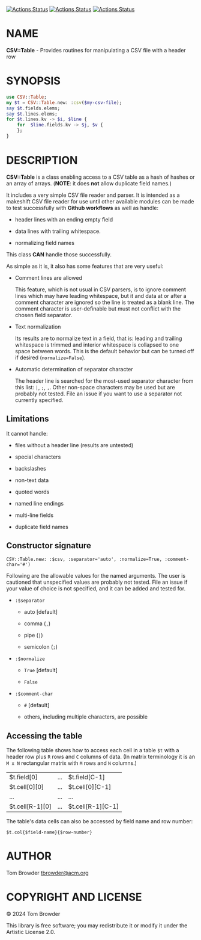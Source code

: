 [![Actions Status](https://github.com/tbrowder/CSV-Table/actions/workflows/linux.yml/badge.svg)](https://github.com/tbrowder/CSV-Table/actions) [![Actions Status](https://github.com/tbrowder/CSV-Table/actions/workflows/macos.yml/badge.svg)](https://github.com/tbrowder/CSV-Table/actions) [![Actions Status](https://github.com/tbrowder/CSV-Table/actions/workflows/windows.yml/badge.svg)](https://github.com/tbrowder/CSV-Table/actions)

NAME
====

**CSV::Table** - Provides routines for manipulating a CSV file with a header row

SYNOPSIS
========

```raku
use CSV::Table;
my $t = CSV::Table.new: :csv($my-csv-file);
say $t.fields.elems;
say $t.lines.elems;
for $t.lines.kv -> $i, $line {
    for  $line.fields.kv -> $j, $v {
    };
}
```

DESCRIPTION
===========

**CSV::Table** is a class enabling access to a CSV table as a hash of hashes or an array of arrays. (**NOTE**: it does **not** allow duplicate field names.)

It includes a very simple CSV file reader and parser. It is intended as a makeshift CSV file reader for use until other available modules can be made to test successfully with **Github workflows** as well as handle:

  * header lines with an ending empty field

  * data lines with trailing whitespace.

  * normalizing field names

This class **CAN** handle those successfully.

As simple as it is, it also has some features that are very useful:

  * Comment lines are allowed

    This feature, which is not usual in CSV parsers, is to ignore comment lines which may have leading whitespace, but it and data at or after a comment character are ignored so the line is treated as a blank line. The comment character is user-definable but must not conflict with the chosen field separator.

  * Text normalization

    Its results are to normalize text in a field, that is: leading and trailing whitespace is trimmed and interior whitespace is collapsed to one space between words. This is the default behavior but can be turned off if desired (`normalize=False`).

  * Automatic determination of separator character

    The header line is searched for the most-used separator character from this list: `|`, `;`, `,`. Other non-space characters may be used but are probably not tested. File an issue if you want to use a separator not currently specified.

Limitations
-----------

It cannot handle:

  * files without a header line (results are untested)

  * special characters

  * backslashes

  * non-text data

  * quoted words

  * named line endings

  * multi-line fields

  * duplicate field names

Constructor signature
---------------------

    CSV::Table.new: :$csv, :separator='auto', :normalize=True, :comment-char='#')

Following are the allowable values for the named arguments. The user is cautioned that unspecified values are probably not tested. File an issue if your value of choice is not specified, and it can be added and tested for.

  * `:$separator`

    * auto [default]

    * comma (`,`)

    * pipe (`|`)

    * semicolon (`;`)

  * `:$normalize`

    * `True` [default]

    * `False`

  * `:$comment-char`

    * `#` [default]

    * others, including multiple characters, are possible

Accessing the table
-------------------

The following table shows how to access each cell in a table `$t` with a header row plus `R` rows and `C` columns of data. (In matrix terminology it is an `M x N` rectangular matrix with `M` rows and `N` columns.)

<table class="pod-table">
<tbody>
<tr> <td>$t.field[0]</td> <td>...</td> <td>$t.field[C-1]</td> </tr> <tr> <td>$t.cell[0][0]</td> <td>...</td> <td>$t.cell[0][C-1]</td> </tr> <tr> <td>...</td> <td>...</td> <td>...</td> </tr> <tr> <td>$t.cell[R-1][0]</td> <td>...</td> <td>$t.cell[R-1][C-1]</td> </tr>
</tbody>
</table>

The table's data cells can also be accessed by field name and row number:

    $t.col{$field-name}{$row-number}

AUTHOR
======

Tom Browder <tbrowder@acm.org>

COPYRIGHT AND LICENSE
=====================

© 2024 Tom Browder

This library is free software; you may redistribute it or modify it under the Artistic License 2.0.

